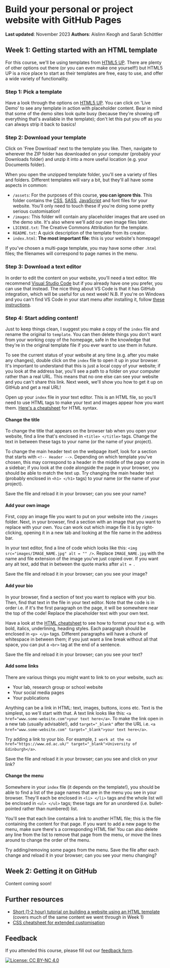 # Build your personal or project website with GitHub Pages

**Last updated**: November 2023
**Authors**: Aislinn Keogh and Sarah Schöttler

## Week 1: Getting started with an HTML template

For this course, we'll be using templates from [HTML5 UP](https://html5up.net/).
There are plenty of other options out there (or you can even make one yourself!) but HTML5 UP is a nice place to start as their templates are free, easy to use, and offer a wide variety of functionality.

### Step 1: Pick a template

Have a look through the options on [HTML5 UP](https://html5up.net/).
You can click on 'Live Demo' to see any template in action with placeholder content.
Bear in mind that some of the demo sites look quite busy (because they're showing off everything that's available in the template); don't let this put you off as you can always strip it back to basics!

### Step 2: Download your template

Click on 'Free Download' next to the template you like.
Then, navigate to wherever the ZIP folder has downloaded on your computer (probably your Downloads folder) and unzip it into a more useful location (e.g. your Documents folder).

When you open the unzipped template folder, you'll see a variety of files and folders.
Different templates will vary a bit, but they'll all have some aspects in common:

- `/assets`: For the purposes of this course, **you can ignore this**. This folder contains the [CSS](https://codeinstitute.net/blog/what-is-css-and-why-should-i-learn-it/), [SASS](https://www.w3schools.com/sass/sass_intro.php), [JavaScript](https://developer.mozilla.org/en-US/docs/Learn/JavaScript/First_steps/What_is_JavaScript) and font files for your website. You'll only need to touch these if you're doing some pretty serious customisation!
- `/images`: This folder will contain any placeholder images that are used on the demo site. It's also where we'll add our own image files later.
- `LICENSE.txt`: The Creative Commons Attribution for the template.
- `README.txt`: A quick description of the template from its creator.
- `index.html`: **The most important file**: this is your website's homepage!

If you've chosen a multi-page template, you may have some other `.html` files; the filenames will correspond to page names in the menu.

### Step 3: Download a text editor

In order to edit the content on your website, you'll need a text editor.
We recommend [Visual Studio Code](https://code.visualstudio.com/) but if you already have one you prefer, you can use that instead.
The nice thing about VS Code is that it has GitHub integration, which will be useful for us next week!
N.B. If you're on Windows and you can't find VS Code in your start menu after installing it, follow [these instructions](https://softdev.ppls.ed.ac.uk/online_experiments/editor_hunt.html).

### Step 4: Start adding content!

Just to keep things clean, I suggest you make a copy of the `index` file and rename the original to `template`.
You can then delete things you don't want from your working copy of the homepage, safe in the knowledge that they're in the original template file if you ever want to use them in future.

To see the current status of your website at any time (e.g. after you make any changes), double click on the `index` file to open it up in your browser.
It's important to understand that this is just a local copy of your website; if you look at the address bar, you'll see a path to a folder on your computer rather than a real URL.
This means that no one else can see your website and you can't share this link.
Next week, we'll show you how to get it up on GitHub and get a real URL!

Open up your `index` file in your text editor.
This is an HTML file, so you'll need to use HTML tags to make your text and images appear how you want them.
[Here's a cheatsheet](https://developer.mozilla.org/en-US/docs/Learn/HTML/Cheatsheet) for HTML syntax.

#### Change the title

To change the title that appears on the browser tab when you open your website, find a line that's enclosed in `<title> </title>` tags.
Change the text in between these tags to your name (or the name of your project).

To change the main header text on the webpage itself, look for a section that starts with `<!-- Header -->`.
Depending on which template you've chosen, this may correspond to a header in the middle of the page or one in a sidebar; if you look at the code alongside the page in your browser, you should be able to match the text up.
Try changing the main header text (probably enclosed in `<h1> </h1>` tags) to your name (or the name of your project).

Save the file and reload it in your browser; can you see your name?

#### Add your own image

First, copy an image file you want to put on your website into the `/images` folder.
Next, in your browser, find a section with an image that you want to replace with your own.
You can work out which image file it is by right-clicking, opening it in a new tab and looking at the file name in the address bar.

In your text editor, find a line of code which looks like this: `<img src="images/IMAGE_NAME.jpg" alt = "" />`.
Replace `IMAGE_NAME.jpg` with the name and file extension of the image you've just copied over.
If you want any alt text, add that in between the quote marks after `alt = `.

Save the file and reload it in your browser; can you see your image?

#### Add your bio

In your browser, find a section of text you want to replace with your bio.
Then, find that text in the file in your text editor.
Note that the code is in order i.e. if it's the first paragraph on the page, it will be somewhere near the top of the code!
Replace the placeholder text with your own text.

Have a look at the [HTML cheatsheet](https://developer.mozilla.org/en-US/docs/Learn/HTML/Cheatsheet) to see how to format your text e.g. with bold, italics, underlining, heading styles.
Each paragraph should be enclosed in `<p> </p>` tags.
Different paragraphs will have a chunk of whitespace in between them; if you just want a line break without all that space, you can put a `<br>` tag at the end of a sentence.

Save the file and reload it in your browser; can you see your text?

#### Add some links

There are various things you might want to link to on your website, such as:

- Your lab, research group or school website
- Your social media pages
- Your publications

Anything can be a link in HTML: text, images, buttons, icons etc.
Text is the simplest, so we'll start with that.
A text link looks like this: `<a href="www.some-website.com">your text here</a>`.
To make the link open in a new tab (usually advisable!), add `target="_blank"` after the URL i.e. `<a href="www.some-website.com" target="_blank">your text here</a>`.

Try adding a link to your bio.
For example, `I work at the <a href="https://www.ed.ac.uk/" target="_blank">University of Edinburgh</a>`.

Save the file and reload it in your browser; can you see and click on your link?

#### Change the menu

Somewhere in your `index` file (it depends on the template!), you should be able to find a list of the page names that are in the menu you see in your browser.
They'll each be enclosed in `<li> </li>` tags and the whole list will be enclosed in `<ul> </ul>` tags; these tags are for an unordered (i.e. bullet-pointed rather than numbered) list.

You'll see that each line contains a link to another HTML file; this is the file containing the content for that page.
If you want to add a new page to the menu, make sure there's a corresponding HTML file!
You can also delete any line from the list to remove that page from the menu, or move the lines around to change the order of the menu.

Try adding/removing some pages from the menu.
Save the file after each change and reload it in your browser; can you see your menu changing?

## Week 2: Getting it on GitHub

Content coming soon!

## Further resources

- [Short (1-2 hour) tutorial on building a website using an HTML template](https://www.natecation.com/making-a-website-for-free/) (covers much of the same content we went through in Week 1)
- [CSS cheatsheet for extended customisation](https://www.geeksforgeeks.org/css-cheat-sheet-a-basic-guide-to-css/)

## Feedback

If you attended this course, please fill out our [feedback form](https://forms.office.com/r/YYNrqvuNr8).

[![License: CC BY-NC 4.0](https://licensebuttons.net/l/by-nc/4.0/80x15.png)](https://creativecommons.org/licenses/by-nc/4.0/)
